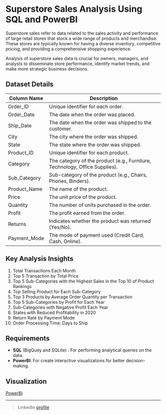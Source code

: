 # Superstore Sales Analysis Using SQL and PowerBI
Superstore sales refer to data related to the sales activity and performance of large retail stores that stock a wide range of products and merchandise. These stores are typically known for having a diverse inventory, competitive pricing, and providing a comprehensive shopping experience.

Analysis of superstore sales data is crucial for owners, managers, and analysts to disseminate store performance, identify market trends, and make more strategic business decisions.

## Dataset Details


| Column Name      | Description                                                                 |
|------------------|-----------------------------------------------------------------------------|
| Order_ID         | Unique identifier for each order.                                          |
| Order_Date       | The date when the order was placed.                                        |
| Ship_Date        | The date when the order was shipped to the customer.                       |
| City             | The city where the order was shipped.                                      |
| State            | The state where the order was shipped.                                     |
| Product_ID       | Unique identifier for each product.                                        |
| Category         | The category of the product (e.g., Furniture, Technology, Office Supplies).|
| Sub_Category     | Sub-category of the product (e.g., Chairs, Phones, Binders).              |
| Product_Name     | The name of the product.                                                   |
| Price            | The unit price of the product.                                             |
| Quantity         | The number of units purchased in the order.                                |
| Profit           | The profit earned from the order.                                          |
| Returns          | Indicates whether the product was returned (Yes/No).                |
| Payment_Mode     | The mode of payment used (Credit Card, Cash, Online).        |


## Key Analysis Insights
1. Total Transactions Each Month
2. Top 5 Transaction by Total Price
3. Top 5 Sub-Categories with the Highest Sales in the Top 10 of Product Rankings
4. Top Selling Product for Each Sub-Category
5. Top 3 Products by Average Order Quantity per Transaction
6. Top 5 Sub-Categories by Profit for Each Year
7. Sub-Categories with Negative Profit Each Year
8. States with Reduced Profitability in 2020
9. Return Rate by Payment Mode
10. Order Processing Time: Days to Ship

## Requirements
- **SQL** (BigQuey and SQLite) : For performing analytical queries on the data.
- **PowerBI**: For create interactive visualizations for better decision-making.

## Visualization 
[PowerBI](https://app.powerbi.com/view?r=eyJrIjoiY2QyZDg4NmYtZWFkOC00ZjkyLWI2ZGUtNGE3MWFiYmJjZTAxIiwidCI6ImM3NTk5NWEzLWY1YjctNDkyMy1hM2IyLWZjMTg3NzM5M2MxZiIsImMiOjEwfQ%3D%3D)

---

> LinkedIn [profile](https://www.linkedin.com/in/e-rena/)<br>


